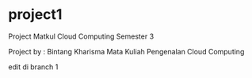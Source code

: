 # project1
Project Matkul Cloud Computing Semester 3

Project by : Bintang Kharisma
Mata Kuliah Pengenalan Cloud Computing

edit di branch 1